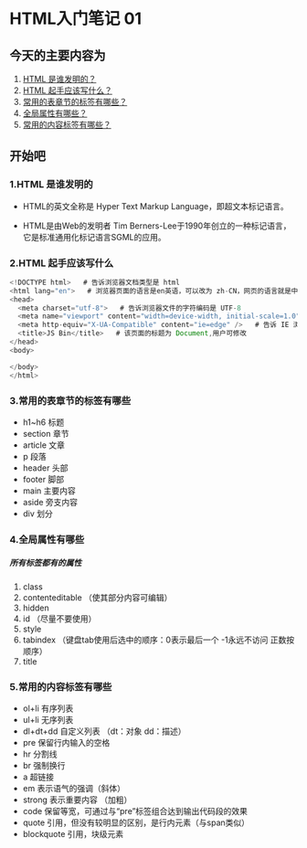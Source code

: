 # HTML入门笔记 01

## 今天的主要内容为


1. [HTML 是谁发明的？](#jump1)
2. [HTML 起手应该写什么？](#jump2)
3. [常用的表章节的标签有哪些？](#jump3)
4. [全局属性有哪些？](#jump4)
5. [常用的内容标签有哪些？](#jump5)

## 开始吧

###  <span id="jump1">1.HTML 是谁发明的 </span>



* HTML的英文全称是 Hyper Text Markup Language，即超文本标记语言。
    
* HTML是由Web的发明者 Tim Berners-Lee于1990年创立的一种标记语言，它是标准通用化标记语言SGML的应用。

### <span id="jump2">2.HTML 起手应该写什么 </span>


```javascript
<!DOCTYPE html>   # 告诉浏览器文档类型是 html
<html lang="en">   # 浏览器页面的语言是en英语，可以改为 zh-CN，网页的语言就是中文。在浏览器的翻译功能中，就是依赖该字段去翻译。
<head>
  <meta charset="utf-8">   # 告诉浏览器文件的字符编码是 UTF-8
  <meta name="viewport" content="width=device-width, initial-scale=1.0" />   # 禁用缩放，兼容手机
  <meta http-equiv="X-UA-Compatible" content="ie=edge" />   # 告诉 IE 浏览器使用最新的内核
  <title>JS Bin</title>   # 该页面的标题为 Document,用户可修改
</head>
<body>

</body>
</html>
```

### <span id="jump3">3.常用的表章节的标签有哪些 </span>
* h1~h6 标题 
* section 章节
* article 文章
* p 段落
* header 头部 
* footer 脚部 
* main 主要内容
* aside 旁支内容
* div 划分 

### <span id="jump4">4.全局属性有哪些</span>
##### 所有标签都有的属性
1. class
2. contenteditable （使其部分内容可编辑）
3. hidden
4. id （尽量不要使用）
5. style
6. tabindex （键盘tab使用后选中的顺序：0表示最后一个 -1永远不访问 正数按顺序）
7. title

### <span id="jump5">5.常用的内容标签有哪些</span>
* ol+li 有序列表
* ul+li 无序列表
* dl+dt+dd 自定义列表 （dt：对象 dd：描述）
* pre 保留行内输入的空格
* hr 分割线
* br 强制换行
* a 超链接
* em 表示语气的强调（斜体）
* strong 表示重要内容 （加粗）
* code 保留等宽，可通过与“pre”标签组合达到输出代码段的效果
* quote 引用，但没有较明显的区别，是行内元素（与span类似）
* blockquote 引用，块级元素


